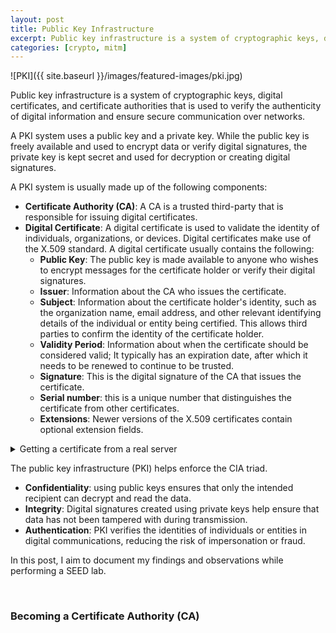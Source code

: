 ```yaml
---
layout: post
title: Public Key Infrastructure
excerpt: Public key infrastructure is a system of cryptographic keys, digital certificates, and certificate authorities that is used to verify the authenticity of digital information and ensure secure communication over networks. A PKI system uses a public key and a private key. While the public key is freely available and used to encrypt data or verify digital signatures, the private key is kept secret and used for decryption or creating digital signatures.
categories: [crypto, mitm]
---
```


![PKI]({{ site.baseurl }}/images/featured-images/pki.jpg)


Public key infrastructure is a system of cryptographic keys, digital certificates, and certificate authorities that is used to verify the authenticity of digital information and ensure secure communication over networks.

A PKI system uses a public key and a private key. While the public key is freely available and used to encrypt data or verify digital signatures, the private key is kept secret and used for decryption or creating digital signatures.

A PKI system is usually made up of the following components:
- **Certificate Authority (CA)**: A CA is a trusted third-party that is responsible for issuing digital certificates.
- **Digital Certificate**: A digital certificate is used to validate the identity of individuals, organizations, or devices. Digital certificates make use of the X.509 standard. A digital certificate usually contains the following:
  - **Public Key**: The public key is made available to anyone who wishes to encrypt messages for the certificate holder or verify their digital signatures.
  - **Issuer**: Information about the CA who issues the certificate.
  - **Subject**: Information about the certificate holder's identity, such as the organization name, email address, and other relevant identifying details of the individual or entity being certified. This allows third parties to confirm the identity of the certificate holder.
  - **Validity Period**: Information about when the certificate should be considered valid; It typically has an expiration date, after which it needs to be renewed to continue to be trusted.
  - **Signature**: This is the digital signature of the CA that issues the certificate.
  - **Serial number**: this is a unique number that distinguishes the certificate from other certificates.
  - **Extensions**: Newer versions of the X.509 certificates contain optional extension fields.

<details>
<summary>Getting a certificate from a real server</summary>
<div markdown="1">

___
First, get the certificate
```bash
openssl s_client -showcerts -connect www.meta.com:443 </dev/null
```
An actual X.509 certificate contains binary data, making it difficult to print or view. Therefore, when stored in files, they are often encoded using base64.

The best way to view an X.509 certificate is to save the base64 PEM content into a `.pem` file and use openssl to convert the content into text.
```bash
openssl x509 -in meta.pem -text -noout
```
___
</div></details>


The public key infrastructure (PKI) helps enforce the CIA triad.
- **Confidentiality**: using public keys ensures that only the intended recipient can decrypt and read the data.
- **Integrity**: Digital signatures created using private keys help ensure that data has not been tampered with during transmission.
- **Authentication**: PKI verifies the identities of individuals or entities in digital communications, reducing the risk of impersonation or fraud.


In this post, I aim to document my findings and observations while performing a SEED lab.


<br>

### Becoming a Certificate Authority (CA)
